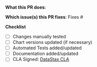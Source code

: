 <!--  Thanks for sending a pull request!  Before submitting:

1. Read our CONTRIBUTING.md guide
2. Rebase your PR if it gets out of sync with main
-->

**What this PR does**:

**Which issue(s) this PR fixes**:
Fixes #<issue number>

**Checklist**
- [ ] Changes manually tested
- [ ] Chart versions updated (if necessary)
- [ ] Automated Tests added/updated
- [ ] Documentation added/updated
- [ ] CLA Signed:  [DataStax CLA](https://cla.datastax.com/)

